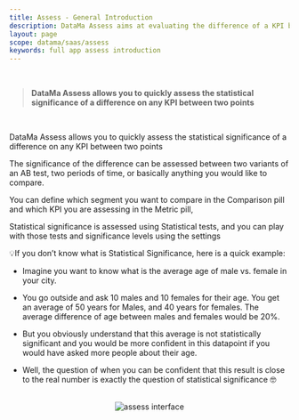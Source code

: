 ```yaml
---
title: Assess - General Introduction
description: DataMa Assess aims at evaluating the difference of a KPI between two populations of interest.
layout: page
scope: datama/saas/assess
keywords: full app assess introduction
---
```


<br>

> **DataMa Assess allows you to quickly assess the statistical significance of a difference on any KPI between two points**

<br>


DataMa Assess allows you to quickly assess the statistical significance of a difference on any KPI between two points

The significance of the difference can be assessed between two variants of an AB test, two periods of time, or basically anything you would like to compare. 

You can define which segment you want to compare in the Comparison pill and which KPI you are assessing in the Metric pill, 

Statistical significance is assessed using Statistical tests, and you can play with those tests and significance levels using the settings

💡If you don’t know what is Statistical Significance, here is a quick example:
- Imagine you want to know what is the average age of male vs. female in your city. 

- You go outside and ask 10 males and 10 females for their age. You get an average of 50 years for Males, and 40 years for females. The average difference of age between males and females would be 20%. 

- But you obviously understand that this average is not statistically significant and you would be more confident in this datapoint if you would have asked more people about their age.

- Well, the question of when you can be confident that this result is close to the real number is exactly the question of statistical significance 🤓
 
 <br>

<center><img src="{{site.url}}/{{site.baseurl}}/core_app/new/assess/images/assess_interface.jpg" alt="assess interface" /></center>
